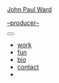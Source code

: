 <div class="col-sm-3">
  <a 
    id="logo" 
    href="{{ site.url }}{{ site.baseurl }}/" 
    class="pl-auto"
  >
    <img 
      class="mt-5 mb-2 w-100" 
      src="{{ site.url }}{{ site.baseurl }}/images/JPW_block_v4.png"
      alt=""
    >
  </a>
  <nav class="navbar navbar-expand-sm navbar-dark bg-transparent sticky-top">
    <a 
      href="{{ site.url }}{{ site.baseurl }}/" 
      class="navbar-brand" >
      John Paul Ward 
      <p class="description align-middle ml-2" >
        &#8211;producer&#8211;
      </p>
    </a>
    <button class="navbar-toggler" type="button" data-toggle="collapse" data-target="#navbarNav" aria-controls="navbarNav" aria-expanded="false" aria-label="Toggle navigation">
      <span class="navbar-toggler-icon"></span>
    </button>
    <div class="collapse navbar-collapse" id="navbarNav">
      <ul id="menu-jpw-main-menu" class="navbar-nav flex-sm-column mx-auto"><li class="menu-item nav-item"><a href="{{ site.url }}{{ site.baseurl }}/" class="nav-link text-lowercase">work</a></li>
        <li class="nav-item"><a href="{{ site.url }}/categories/fun" class="nav-link text-lowercase">fun</a></li>
        <li class="nav-item"><a href="{{ site.url }}/bio" class="nav-link text-lowercase">bio</a></li>
        <li class="nav-item"><a href="mailto:{{ site.email | encode_email }}" target="_blank" class="nav-link text-lowercase">contact</a></li>
        <li class="nav-item"><a target="_blank" href="http://instagram.com/{{ site.instagram_username }}" class="nav-link text-lowercase"><i class="fab fa-instagram"></i></a></li>
      </ul>
    </div>
  </nav>
</div>
